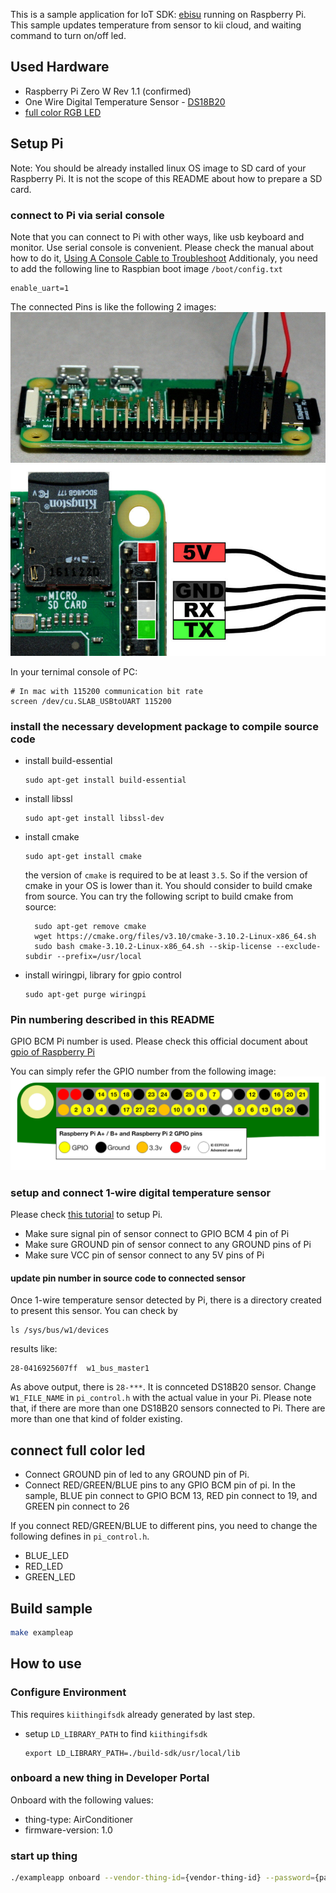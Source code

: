 This is a sample application for IoT SDK: [ebisu](https://github.com/KiiPlatform/ebisu) running on Raspberry Pi.
This sample updates temperature from sensor to kii cloud, and waiting command to turn on/off led.
## Used Hardware
- Raspberry Pi Zero W Rev 1.1 (confirmed)
- One Wire Digital Temperature Sensor - [DS18B20](http://osoyoo.com/2017/05/27/ds18b20-temperature-sensor/)
- [full color RGB LED](http://osoyoo.com/2015/03/24/rgb-color-module-project/)

## Setup Pi
Note: You should be already installed linux OS image to SD card of your Raspberry Pi.
It is not the scope of this README about how to prepare a SD card.


### connect to Pi via serial console
Note that you can connect to Pi with other ways, like usb keyboard and monitor.
Use serial console is convenient.
Please check the manual about how to do it, [Using A Console Cable to Troubleshoot](https://learn.adafruit.com/raspberry-pi-zero-creation/give-it-life)
Additionaly, you need to add the following line to Raspbian boot image `/boot/config.txt`

```
enable_uart=1
```

The connected Pins is like the following 2 images:
![Image 1: connected serial cable](images/raspberry_pi_cable_connection_crop.jpg)
![Image 2: connected serial cable](images/raspberry_pi_gpio_connection.jpg)

In your ternimal console of PC:

```
# In mac with 115200 communication bit rate
screen /dev/cu.SLAB_USBtoUART 115200
```

### install the necessary development package to compile source code

- install build-essential
  ```
  sudo apt-get install build-essential
  ```
- install libssl
  ```
  sudo apt-get install libssl-dev
  ```
- install cmake
  ```
  sudo apt-get install cmake
  ```
  the version of `cmake` is required to be at least `3.5`. So if the version of cmake in your OS is lower than it. You should consider to build cmake from source. You can try the following script to build cmake from source:

  ```
    sudo apt-get remove cmake
    wget https://cmake.org/files/v3.10/cmake-3.10.2-Linux-x86_64.sh
    sudo bash cmake-3.10.2-Linux-x86_64.sh --skip-license --exclude-subdir --prefix=/usr/local

  ```
- install wiringpi, library for gpio control
  ```
  sudo apt-get purge wiringpi
  ```
### Pin numbering described in this README
GPIO BCM Pi number is used. Please check this official document about [gpio of Raspberry Pi](https://www.raspberrypi.org/documentation/usage/gpio/)

You can simply refer the GPIO number from the following image:
![Image about GPIO pin of Pi](images/gpio-numbers-pi2.png)

### setup and connect 1-wire digital temperature sensor
Please check [this tutorial](https://www.waveshare.com/wiki/Raspberry_Pi_Tutorial_Series:_1-Wire_DS18B20_Sensor) to setup Pi.
- Make sure signal pin of sensor connect to GPIO BCM 4 pin of Pi
- Make sure GROUND pin of sensor connect to any GROUND pins of Pi
- Make sure VCC pin of sensor connect to any 5V pins of Pi

#### update pin number in source code to connected sensor
Once 1-wire temperature sensor detected by Pi, there is a directory created to present this sensor.
You can check by

```
ls /sys/bus/w1/devices
```
results like:
```
28-0416925607ff  w1_bus_master1
```
As above output, there is `28-***`. It is connceted DS18B20 sensor. Change `W1_FILE_NAME` in `pi_control.h` with the actual value in your Pi.
Please note that, if there are more than one DS18B20 sensors connected to Pi. There are more than one that kind of folder existing.

## connect full color led
- Connect GROUND pin of led to any GROUND pin of Pi.
- Connect RED/GREEN/BLUE pins to any GPIO BCM pin of pi.
  In the sample, BLUE pin connect to GPIO BCM 13, RED pin connect to 19, and GREEN pin connect to 26

If you connect RED/GREEN/BLUE to different pins, you need to change the following defines in `pi_control.h`.
- BLUE_LED
- RED_LED
- GREEN_LED

## Build sample

```sh
make exampleap
```

## How to use

### Configure Environment
This requires `kiithingifsdk` already generated by last step.

- setup `LD_LIBRARY_PATH` to find `kiithingifsdk`
  ```
  export LD_LIBRARY_PATH=./build-sdk/usr/local/lib
  ```

### onboard a new thing in Developer Portal
Onboard with the following values:
- thing-type: AirConditioner
- firmware-version: 1.0

### start up thing
```sh
./exampleapp onboard --vendor-thing-id={vendor-thing-id} --password={password}
```
